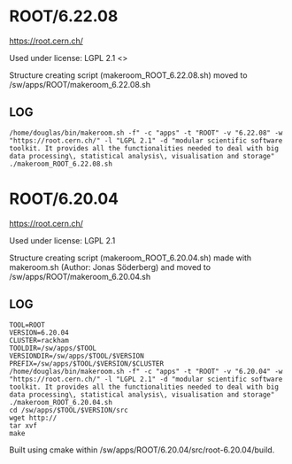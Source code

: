 ROOT/6.22.08
========================

<https://root.cern.ch/>

Used under license:
LGPL 2.1
<>

Structure creating script (makeroom_ROOT_6.22.08.sh) moved to /sw/apps/ROOT/makeroom_6.22.08.sh

LOG
---

    /home/douglas/bin/makeroom.sh -f" -c "apps" -t "ROOT" -v "6.22.08" -w "https://root.cern.ch/" -l "LGPL 2.1" -d "modular scientific software toolkit. It provides all the functionalities needed to deal with big data processing\, statistical analysis\, visualisation and storage"
    ./makeroom_ROOT_6.22.08.sh
ROOT/6.20.04
========================

<https://root.cern.ch/>

Used under license:
LGPL 2.1

Structure creating script (makeroom_ROOT_6.20.04.sh) made with makeroom.sh (Author: Jonas Söderberg) and moved to /sw/apps/ROOT/makeroom_6.20.04.sh

LOG
---

    TOOL=ROOT
    VERSION=6.20.04
    CLUSTER=rackham
    TOOLDIR=/sw/apps/$TOOL
    VERSIONDIR=/sw/apps/$TOOL/$VERSION
    PREFIX=/sw/apps/$TOOL/$VERSION/$CLUSTER
    /home/douglas/bin/makeroom.sh -f" -c "apps" -t "ROOT" -v "6.20.04" -w "https://root.cern.ch/" -l "LGPL 2.1" -d "modular scientific software toolkit. It provides all the functionalities needed to deal with big data processing\, statistical analysis\, visualisation and storage"
    ./makeroom_ROOT_6.20.04.sh
    cd /sw/apps/$TOOL/$VERSION/src
    wget http://
    tar xvf 
    make

Built using cmake within /sw/apps/ROOT/6.20.04/src/root-6.20.04/build.
